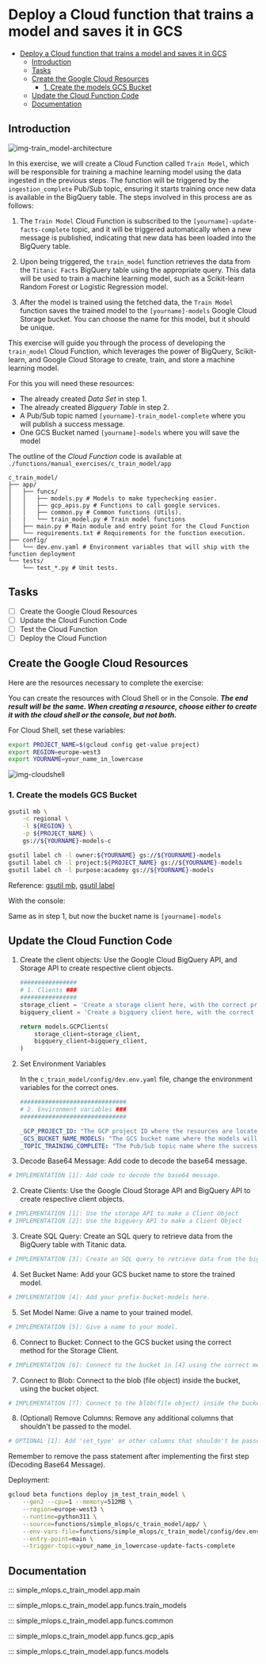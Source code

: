 # Deploy a Cloud function that trains a model and saves it in GCS

- [Deploy a Cloud function that trains a model and saves it in GCS](#deploy-a-cloud-function-that-trains-a-model-and-saves-it-in-gcs)
  - [Introduction](#introduction)
  - [Tasks](#tasks)
  - [Create the Google Cloud Resources](#create-the-google-cloud-resources)
    - [1. Create the models GCS Bucket](#1-create-the-models-gcs-bucket)
  - [Update the Cloud Function Code](#update-the-cloud-function-code)
  - [Documentation](#documentation)

## Introduction

![img-train_model-architecture](./resources/part_3/model_v2.png)

In this exercise, we will create a Cloud Function called `Train Model`, which will be responsible for training a machine learning model using the data ingested in the previous steps. The function will be triggered by the `ingestion_complete` Pub/Sub topic, ensuring it starts training once new data is available in the BigQuery table. The steps involved in this process are as follows:

1. The `Train Model` Cloud Function is subscribed to the `[yourname]-update-facts-complete` topic, and it will be triggered automatically when a new message is published, indicating that new data has been loaded into the BigQuery table.

2. Upon being triggered, the `train_model` function retrieves the data from the `Titanic Facts` BigQuery table using the appropriate query. This data will be used to train a machine learning model, such as a Scikit-learn Random Forest or Logistic Regression model.

3. After the model is trained using the fetched data, the `Train Model` function saves the trained model to the `[yourname]-models` Google Cloud Storage bucket. You can choose the name for this model, but it should be unique.

This exercise will guide you through the process of developing the `train_model` Cloud Function, which leverages the power of BigQuery, Scikit-learn, and Google Cloud Storage to create, train, and store a machine learning model.

For this you will need these resources:

- The already created *Data Set* in step 1.
- The already created *Bigquery Table* in step 2.
- A Pub/Sub topic named `[yourname]-train_model-complete` where you will publish a success message.
- One GCS Bucket named `[yourname]-models` where you will save the model

The outline of the *Cloud Function* code is available at `./functions/manual_exercises/c_train_model/app`

```text
c_train_model/
├── app/
│   ├── funcs/
│   │   ├── models.py # Models to make typechecking easier.
│   │   ├── gcp_apis.py # Functions to call google services.
│   │   ├── common.py # Common functions (Utils).
|   |   └── train_model.py # Train model functions
│   ├── main.py # Main module and entry point for the Cloud Function
│   └── requirements.txt # Requirements for the function execution.
├── config/
│   └── dev.env.yaml # Environment variables that will ship with the function deployment
└── tests/
    └── test_*.py # Unit tests.
```

## Tasks

- [ ] Create the Google Cloud Resources
- [ ] Update the Cloud Function Code
- [ ] Test the Cloud Function
- [ ] Deploy the Cloud Function

## Create the Google Cloud Resources

Here are the resources necessary to complete the exercise:

You can create the resources with Cloud Shell or in the Console.
***The end result will be the same. When creating a resource, choose either to create it with the cloud shell or the console, but not both.***

For Cloud Shell, set these variables:

```bash
export PROJECT_NAME=$(gcloud config get-value project)
export REGION=europe-west3
export YOURNAME=your_name_in_lowercase
```

![img-cloudshell](https://i.imgur.com/5vmuTn8.png)

### 1. Create the models GCS Bucket

```bash
gsutil mb \
    -c regional \
    -l ${REGION} \
    -p ${PROJECT_NAME} \
    gs://${YOURNAME}-models-c

gsutil label ch -l owner:${YOURNAME} gs://${YOURNAME}-models
gsutil label ch -l project:${PROJECT_NAME} gs://${YOURNAME}-models
gsutil label ch -l purpose:academy gs://${YOURNAME}-models
```

Reference: [gsutil mb](https://cloud.google.com/storage/docs/gsutil/commands/mb), [gsutil label](https://cloud.google.com/storage/docs/gsutil/commands/label)

With the console:

Same as in step 1, but now the bucket name is `[yourname]-models`

## Update the Cloud Function Code

1. Create the client objects: Use the Google Cloud BigQuery API, and Storage API to create respective client objects.

    ```python
    ################
    # 1. Clients ###
    ################
    storage_client = 'Create a storage client here, with the correct project ID argument'
    bigquery_client = 'Create a bigquery client here, with the correct project ID argument'

    return models.GCPClients(
        storage_client=storage_client,
        bigquery_client=bigquery_client,
    )
    ```

2. Set Environment Variables

    In the `c_train_model/config/dev.env.yaml` file, change the environment variables for the correct ones.

    ```python
    ##############################
    # 2. Environment variables ###
    ##############################
    ```

    ```yaml
    _GCP_PROJECT_ID: "The GCP project ID where the resources are located"
    _GCS_BUCKET_NAME_MODELS: "The GCS bucket name where the models will be saved"
    _TOPIC_TRAINING_COMPLETE: "The Pub/Sub topic name where the success message will be published"
    ```

1. Decode Base64 Message: Add code to decode the base64 message.

```python
# IMPLEMENTATION [1]: Add code to decode the base64 message.
```

2. Create Clients: Use the Google Cloud Storage API and BigQuery API to create respective client objects.

```python
# IMPLEMENTATION [1]: Use the storage API to make a Client Object
# IMPLEMENTATION [2]: Use the bigquery API to make a Client Object
```

3. Create SQL Query: Create an SQL query to retrieve data from the BigQuery table with Titanic data.

```python
# IMPLEMENTATION [3]: Create an SQL query to retrieve data from the bigquery table with Titanic data.
```

4. Set Bucket Name: Add your GCS bucket name to store the trained model.

```python
# IMPLEMENTATION [4]: Add your prefix-bucket-models here.
```

5. Set Model Name: Give a name to your trained model.

```python
# IMPLEMENTATION [5]: Give a name to your model.
```

6. Connect to Bucket: Connect to the GCS bucket using the correct method for the Storage Client.

```python
# IMPLEMENTATION [6]: Connect to the bucket in [4] using the correct method
```

7. Connect to Blob: Connect to the blob (file object) inside the bucket, using the bucket object.

```python
# IMPLEMENTATION [7]: Connect to the blob(file object) inside the bucket, using the `bucket` object.
```

8. (Optional) Remove Columns: Remove any additional columns that shouldn't be passed to the model.

```python
# OPTIONAL [1]: Add 'set_type' or other columns that shouldn't be passed to the model.
```

Remember to remove the pass statement after implementing the first step (Decoding Base64 Message).

Deployment:

```bash
gcloud beta functions deploy jm_test_train_model \
    --gen2 --cpu=1 --memory=512MB \
    --region=europe-west3 \
    --runtime=python311 \
    --source=functions/simple_mlops/c_train_model/app/ \
    --env-vars-file=functions/simple_mlops/c_train_model/config/dev.env.yaml \
    --entry-point=main \
    --trigger-topic=your_name_in_lowercase-update-facts-complete
```

## Documentation

::: simple_mlops.c_train_model.app.main

::: simple_mlops.c_train_model.app.funcs.train_models

::: simple_mlops.c_train_model.app.funcs.common

::: simple_mlops.c_train_model.app.funcs.gcp_apis

::: simple_mlops.c_train_model.app.funcs.models
